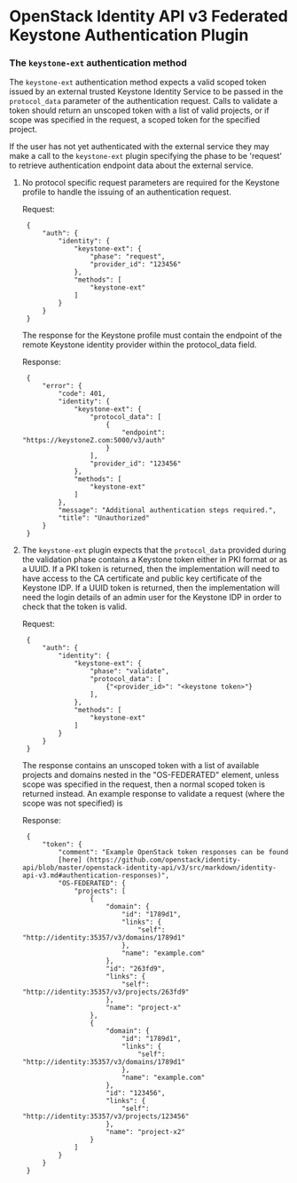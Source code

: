 OpenStack Identity API v3 Federated Keystone Authentication Plugin
==================================================================

### The `keystone-ext` authentication method

The `keystone-ext` authentication method expects a valid scoped token issued by
an external trusted Keystone Identity Service to be passed in the `protocol_data`
parameter of the authentication request. Calls to validate a token should return
an unscoped token with a list of valid projects, or if scope was specified in
the request, a scoped token for the specified project.

If the user has not yet authenticated with the external service they may make a
call to the `keystone-ext` plugin specifying the phase to be 'request' to
retrieve authentication endpoint data about the external service.

1. No protocol specific request parameters are required for the Keystone
   profile to handle the issuing of an authentication request.

   Request:

        {
            "auth": {
                "identity": {
                    "keystone-ext": {
                        "phase": "request",
                        "provider_id": "123456"
                    },
                    "methods": [
                        "keystone-ext"
                    ]
                }
            }
        }

    The response for the Keystone profile must contain the endpoint of the
    remote Keystone identity provider within the protocol_data field.

    Response:

        {
            "error": {
                "code": 401,
                "identity": {
                    "keystone-ext": {
                        "protocol_data": [
                            {
                                "endpoint": "https://keystoneZ.com:5000/v3/auth"
                            }
                        ],
                        "provider_id": "123456"
                    },
                    "methods": [
                        "keystone-ext"
                    ]
                },
                "message": "Additional authentication steps required.",
                "title": "Unauthorized"
            }
        }

2. The `keystone-ext` plugin expects that the `protocol_data` provided during
   the validation phase contains a Keystone token either in PKI format or as a
   UUID. If a PKI token is returned, then the implementation will need to have
   access to the CA certificate and public key certificate of the Keystone IDP.
   If a UUID token is returned, then the implementation will need the login
   details of an admin user for the Keystone IDP in order to check that the
   token is valid.

   Request:

        {
            "auth": {
                "identity": {
                    "keystone-ext": {
                        "phase": "validate",
                        "protocol_data": [
                            {"<provider_id>": "<keystone token>"}
                        ],
                    },
                    "methods": [
                        "keystone-ext"
                    ]
                }
            }
        }

    The response contains an unscoped token with a list of available projects
    and domains nested in the "OS-FEDERATED" element, unless scope was specified
    in the request, then a normal scoped token is returned instead. An example
    response to validate a request (where the scope was not specified) is

    Response:

        {
            "token": {
                "comment": "Example OpenStack token responses can be found
                [here] (https://github.com/openstack/identity-api/blob/master/openstack-identity-api/v3/src/markdown/identity-api-v3.md#authentication-responses)",
                "OS-FEDERATED": {
                    "projects": [
                        {
                            "domain": {
                                "id": "1789d1",
                                "links": {
                                    "self": "http://identity:35357/v3/domains/1789d1"
                                },
                                "name": "example.com"
                            },
                            "id": "263fd9",
                            "links": {
                                "self": "http://identity:35357/v3/projects/263fd9"
                            },
                            "name": "project-x"
                        },
                        {
                            "domain": {
                                "id": "1789d1",
                                "links": {
                                    "self": "http://identity:35357/v3/domains/1789d1"
                                },
                                "name": "example.com"
                            },
                            "id": "123456",
                            "links": {
                                "self": "http://identity:35357/v3/projects/123456"
                            },
                            "name": "project-x2"
                        }
                    ]
                }
            }
        }

